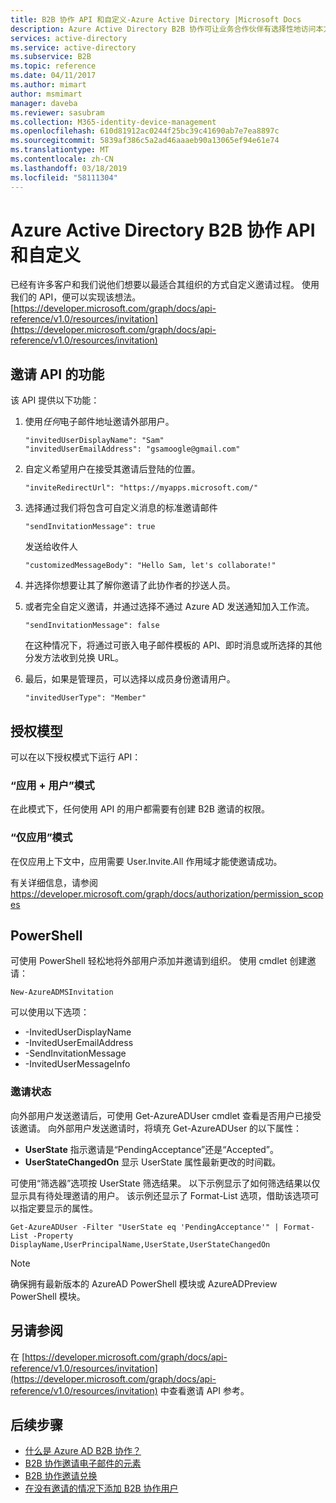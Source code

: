 ```yaml
---
title: B2B 协作 API 和自定义-Azure Active Directory |Microsoft Docs
description: Azure Active Directory B2B 协作可让业务合作伙伴有选择性地访问本方的企业应用程序，为跨公司合作关系提供支持
services: active-directory
ms.service: active-directory
ms.subservice: B2B
ms.topic: reference
ms.date: 04/11/2017
ms.author: mimart
author: msmimart
manager: daveba
ms.reviewer: sasubram
ms.collection: M365-identity-device-management
ms.openlocfilehash: 610d81912ac0244f25bc39c41690ab7e7ea8897c
ms.sourcegitcommit: 5839af386c5a2ad46aaaeb90a13065ef94e61e74
ms.translationtype: MT
ms.contentlocale: zh-CN
ms.lasthandoff: 03/18/2019
ms.locfileid: "58111304"
---
```

# <a name="azure-active-directory-b2b-collaboration-api-and-customization"></a>Azure Active Directory B2B 协作 API 和自定义

已经有许多客户和我们说他们想要以最适合其组织的方式自定义邀请过程。 使用我们的 API，便可以实现该想法。 [https://developer.microsoft.com/graph/docs/api-reference/v1.0/resources/invitation](https://developer.microsoft.com/graph/docs/api-reference/v1.0/resources/invitation)

## <a name="capabilities-of-the-invitation-api"></a>邀请 API 的功能
该 API 提供以下功能：

1. 使用*任何*电子邮件地址邀请外部用户。

    ```
    "invitedUserDisplayName": "Sam"
    "invitedUserEmailAddress": "gsamoogle@gmail.com"
    ```

2. 自定义希望用户在接受其邀请后登陆的位置。

    ```
    "inviteRedirectUrl": "https://myapps.microsoft.com/"
    ```

3. 选择通过我们将包含可自定义消息的标准邀请邮件

    ```
    "sendInvitationMessage": true
    ```

   发送给收件人

    ```
    "customizedMessageBody": "Hello Sam, let's collaborate!"
    ```

4. 并选择你想要让其了解你邀请了此协作者的抄送人员。

5. 或者完全自定义邀请，并通过选择不通过 Azure AD 发送通知加入工作流。

    ```
    "sendInvitationMessage": false
    ```

   在这种情况下，将通过可嵌入电子邮件模板的 API、即时消息或所选择的其他分发方法收到兑换 URL。

6. 最后，如果是管理员，可以选择以成员身份邀请用户。

    ```
    "invitedUserType": "Member"
    ```


## <a name="authorization-model"></a>授权模型
可以在以下授权模式下运行 API：

### <a name="app--user-mode"></a>“应用 + 用户”模式
在此模式下，任何使用 API 的用户都需要有创建 B2B 邀请的权限。

### <a name="app-only-mode"></a>“仅应用”模式
在仅应用上下文中，应用需要 User.Invite.All 作用域才能使邀请成功。

有关详细信息，请参阅 https://developer.microsoft.com/graph/docs/authorization/permission_scopes


## <a name="powershell"></a>PowerShell
可使用 PowerShell 轻松地将外部用户添加并邀请到组织。 使用 cmdlet 创建邀请：

```
New-AzureADMSInvitation
```

可以使用以下选项：

* -InvitedUserDisplayName
* -InvitedUserEmailAddress
* -SendInvitationMessage
* -InvitedUserMessageInfo

### <a name="invitation-status"></a>邀请状态

向外部用户发送邀请后，可使用 Get-AzureADUser cmdlet 查看是否用户已接受该邀请。 向外部用户发送邀请时，将填充 Get-AzureADUser 的以下属性：

* **UserState** 指示邀请是“PendingAcceptance”还是“Accepted”。
* **UserStateChangedOn** 显示 UserState 属性最新更改的时间戳。

可使用“筛选器”选项按 UserState 筛选结果。 以下示例显示了如何筛选结果以仅显示具有待处理邀请的用户。 该示例还显示了 Format-List 选项，借助该选项可以指定要显示的属性。 
 
```
Get-AzureADUser -Filter "UserState eq 'PendingAcceptance'" | Format-List -Property DisplayName,UserPrincipalName,UserState,UserStateChangedOn
```

> [!NOTE]
> 确保拥有最新版本的 AzureAD PowerShell 模块或 AzureADPreview PowerShell 模块。 

## <a name="see-also"></a>另请参阅

在 [https://developer.microsoft.com/graph/docs/api-reference/v1.0/resources/invitation](https://developer.microsoft.com/graph/docs/api-reference/v1.0/resources/invitation) 中查看邀请 API 参考。

## <a name="next-steps"></a>后续步骤

- [什么是 Azure AD B2B 协作？](what-is-b2b.md)
- [B2B 协作邀请电子邮件的元素](invitation-email-elements.md)
- [B2B 协作邀请兑换](redemption-experience.md)
- [在没有邀请的情况下添加 B2B 协作用户](add-user-without-invite.md)

